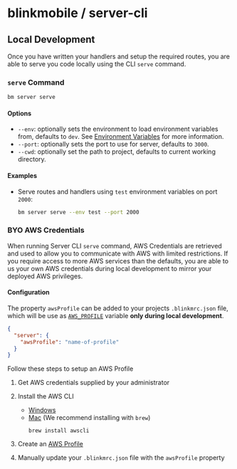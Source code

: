 # blinkmobile / server-cli

## Local Development

Once you have written your handlers and setup the required routes, you are able to serve you code locally using the CLI `serve` command.

### `serve` Command

```bash
bm server serve
```

#### Options

-   `--env`: optionally sets the environment to load environment variables from, defaults to `dev`. See [Environment Variables](./environment-variables.md) for more information.
-   `--port`: optionally sets the port to use for server, defaults to `3000`.
-   `--cwd`: optionally set the path to project, defaults to current working directory.

#### Examples

-   Serve routes and handlers using `test` environment variables on port `2000`:

    ```bash
    bm server serve --env test --port 2000
    ```

### BYO AWS Credentials

When running Server CLI `serve` command, AWS Credentials are retrieved and used to allow you to communicate with AWS with limited restrictions. If you require access to more AWS services than the defaults, you are able to us your own AWS credentials during local development to mirror your deployed AWS privileges.

#### Configuration

The property `awsProfile` can be added to your projects `.blinkmrc.json` file, which will be use as [`AWS_PROFILE`](https://docs.aws.amazon.com/cli/latest/userguide/cli-environment.html) variable **only during local development**.

```json
{
  "server": {
    "awsProfile": "name-of-profile"
  }
}
```

Follow these steps to setup an AWS Profile

1.  Get AWS credentials supplied by your administrator

1.  Install the AWS CLI

    -   [Windows](https://docs.aws.amazon.com/cli/latest/userguide/awscli-install-windows.html)
    -   [Mac](https://docs.aws.amazon.com/cli/latest/userguide/cli-install-macos.html) (We recommend installing with `brew`)
        ```
        brew install awscli
        ```

1.  Create an [AWS Profile](https://docs.aws.amazon.com/cli/latest/userguide/cli-multiple-profiles.html)

1.  Manually update your `.blinkmrc.json` file with the `awsProfile` property
